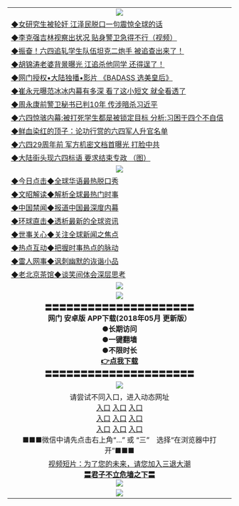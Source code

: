 <table>
  <tr>
    <td align=center><img src="https://github.com/gyhhx/image-upload/blob/master/yaowen.jpg" /></td>
  </tr>
  <tr>
<td align=left>
<a href="https://olkhbg.global.ssl.fastly.net/?c924709&from=gy">◆女研究生被轮奸 江泽民脱口一句震惊全球的话</a><br/></td>
  </tr> 
      <tr>
<td align=left>
<a href="https://olkhbg.global.ssl.fastly.net/?c925246&from=gy">◆李克强吉林视察出状况 贴身警卫急得不行（视频）</a><br/></td>
   </tr>
    <tr>
<td align=left>
<a href="https://olkhbg.global.ssl.fastly.net/?c925035&from=gy">◆振奋！六四追轧学生队伍坦克二炮手 被追查出来了！</a><br/></td>
 </tr> 
 <tr>
<td align=left>
<a href="https://olkhbg.global.ssl.fastly.net/?c925568&from=gy">◆胡锦涛老婆背景曝光 江追杀他同学 还得逞了！</a><br/>
</td>
   </tr>
 <tr>
<td align=left>
<a href="https://olkhbg.global.ssl.fastly.net/?c841033&from=gy">◆网门授权•大陆独播•影片 《BADASS 选美皇后》 </a><br/>
</td>
   </tr>
 <tr>
<td align=left>
<a href="https://olkhbg.global.ssl.fastly.net/?c925229&from=gy">◆崔永元曝范冰冰内幕有多深 看了这小短文 就全看透了</a><br/></td>
  </tr>
  <tr>
<td align=left>
<a href="https://olkhbg.global.ssl.fastly.net/?c925251&from=gy">◆周永康前警卫秘书已判10年 传涉暗杀习近平</a><br/>
</td>
   </tr>
<tr>
<td align=left>
<a href="https://olkhbg.global.ssl.fastly.net/?c925149&from=gy">◆六四惊骇内幕:被打死学生都是被锁定目标 分析:习困于四个不自信 </a><br/></td>
   </tr>
<tr>
<td align=left>
<a href="https://olkhbg.global.ssl.fastly.net/?c925235&from=gy">◆鲜血染红的顶子：论功行赏的六四军人升官名单 </a><br/></td>
 </tr>
   </tr>
  <tr>
<td align=left>
<a href="https://olkhbg.global.ssl.fastly.net/?c924712&from=gy">◆六四29周年前 军方机密文档首曝光 打脸中共</a><br/>
</td>
</tr>
     <tr>
<td align=left>
<a href="https://olkhbg.global.ssl.fastly.net/show.htm?c924672&from=gy">◆大陆街头现六四标语 要求结束专政 （图）</a><br/></td>
  </tr>
    <tr>
    <td align=center><img src="https://github.com/gyhhx/image-upload/blob/master/shipin.jpg" /></td>
  </tr>
 <tr>
   <td align=left> 
<a href="https://olkhbg.global.ssl.fastly.net/?c816850&from=gy">◆今日点击◆全球华语最热脱口秀</a><br/>
    </td>
  </tr>
  <tr>
   <td align=left>
<a href="https://olkhbg.global.ssl.fastly.net/?c816857&from=gy">◆文昭解读◆解析全球最热门时事</a><br/>
    </td>
  </tr>
  <tr>
  <td align=left>
<a href="https://olkhbg.global.ssl.fastly.net/?c816860&from=gy">◆中国禁闻◆报道中国最深度内幕</a><br/>
   </tr>
  <tr>
     <td align=left>
<a href="https://olkhbg.global.ssl.fastly.net/?c816855&from=gy">◆环球直击◆透析最新的全球资讯</a><br/>
   </tr>
   <tr>
      <td align=left>
<a href="https://olkhbg.global.ssl.fastly.net/?c816851&from=gy">◆世事关心◆关注全球新闻之焦点</a><br/>
   </tr>
   <tr>
     <td align=left>
<a href="https://olkhbg.global.ssl.fastly.net/?c816852&from=gy">◆热点互动◆把握时事热点的脉动</a><br/>
   </tr>
   <tr>
      <td align=left>
<a href="https://olkhbg.global.ssl.fastly.net/?c816694&from=gy">◆雷人网事◆讽刺幽默的诙谐小品</a><br/>
   </tr>
   <tr>
    <td align=left>
<a href="https://olkhbg.global.ssl.fastly.net/?c816650&from=gy">◆老北京茶馆◆谈笑间体会深层思考</a><br/>
   </tr>
    <tr>
    <td align=center><img src="https://github.com/gyhhx/image-upload/blob/master/gy1-wxsm.png" /></td>
  </tr>
   <tr>
  <td align=center><img src="https://github.com/gyhhx/image-upload/blob/master/new1.jpg" />
  </td>
  </tr>
   <tr>
    <td align=center>
 <b>〓〓〓〓〓〓〓〓〓〓〓〓〓〓〓〓〓〓〓〓〓<br/>网门  安卓版 APP下载(2018年05月 更新版）<br/> ●长期访问<br/> ●一键翻墙<br/>  ●不限时长<br/> 
 <a href="http://t.cn/R3Fslvz">👉<b>点我下载</a><br/>〓〓〓〓〓〓〓〓〓〓〓〓〓〓〓〓〓〓〓〓〓<br/>
    </td>
    </tr>
    <tr>
    <td align=center><img src="https://github.com/gyhhx/image-upload/blob/master/tongdao2.jpg" /></td>
  </tr>

   <tr>
    <td align=center>请尝试不同入口，进入动态网址<br/>
     <a href="https://s3.us-east-2.amazonaws.com/ogateh/show.htm?from=gy">入口</a>
      <a href="https://s3.eu-west-2.amazonaws.com/ogatel/show.htm?from=gy">入口</a>
      <a href="https://s3.amazonaws.com/ogate/show.htm?from=oGateg">入口</a><br/>
      <a href="https://s3.ap-northeast-2.amazonaws.com/ogates/show.htm?from=gy">入口</a>
      <a href="https://s3.eu-central-1.amazonaws.com/ogatef/show.htm?from=gy">入口</a>
      <a href="https://s3.ap-south-1.amazonaws.com/ogatem/show.htm?from=gy">入口</a><br/>
      <a href="https://s3-us-west-1.amazonaws.com/ogaten/show.htm?from=gy">入口</a>
      <a href="https://s3.ca-central-1.amazonaws.com/ogatec/show.htm?from=gy">入口</a>
      <a href="https://s3-ap-northeast-1.amazonaws.com/ogatet/show.htm?from=gy">入口</a><br/>
      ■■■微信中请先点击右上角“...” 或 “三”　选择“在浏览器中打开”■■■<b><br/>
    </td>
  </tr>
  <tr>
  <td align=center>
  <a href="http://.olkhbg.global.ssl.fastly.net/?c816846_2_1&from=gy">视频短片：为了您的未来，请您加入三退大潮</a><br/>
      <a href="http:// olkhbg.global.ssl.fastly.net/?ogQuit.aspx&from=gy"><b>〓君子不立危墙之下〓<br/></a>
      <img src="https://github.com/gyhhx/image-upload/blob/master/3t.jpg" /><br/>
      </td>
  </tr>
   <tr>
    <td align=center><img src="https://raw.githubusercontent.com/oGate2/Up/master/oGate_640.jpg"/></td>
  </tr>
</table>
